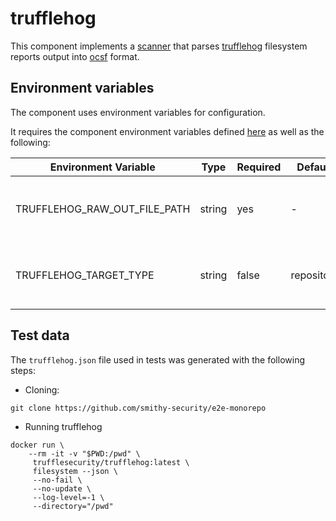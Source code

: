 # trufflehog

This component implements a
[scanner](https://github.com/smithy-security/smithy/blob/main/sdk/component/component.go)
that parses [trufflehog](https://github.com/trufflesecurity/trufflehog)
filesystem reports output
into [ocsf](https://github.com/ocsf) format.

## Environment variables

The component uses environment variables for configuration.

It requires the component
environment variables defined [here](https://github.com/smithy-security/smithy/blob/main/sdk/README.md#component)
as well
as the following:

| Environment Variable     | Type   | Required | Default    | Description                                             |
|--------------------------|--------|----------|------------|---------------------------------------------------------|
| TRUFFLEHOG\_RAW\_OUT\_FILE\_PATH  | string | yes      | -          | The path where to find the trufflehog report                 |
| TRUFFLEHOG\_TARGET\_TYPE         | string | false    | repository | The type of target that was used to generate the report |

## Test data

The `trufflehog.json` file used in tests was generated with the following steps:

* Cloning:

```shell
git clone https://github.com/smithy-security/e2e-monorepo
```

* Running trufflehog

```shell
docker run \
    --rm -it -v "$PWD:/pwd" \
     trufflesecurity/trufflehog:latest \
     filesystem --json \
     --no-fail \
     --no-update \
     --log-level=-1 \
     --directory="/pwd"
```
